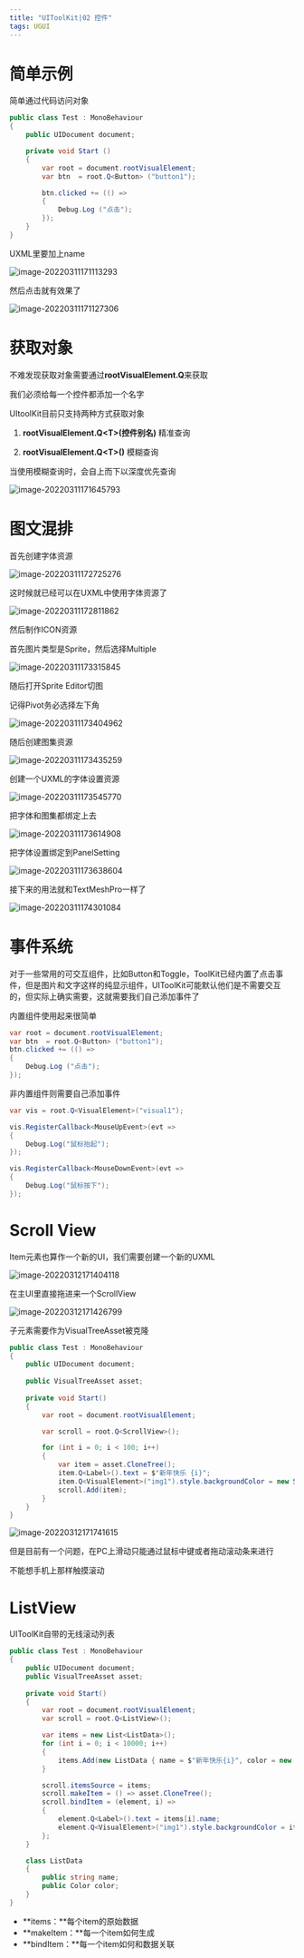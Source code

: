 ```yaml
---
title: "UIToolKit|02 控件"
tags: UGUI
---
```


# 简单示例

简单通过代码访问对象

```c#
public class Test : MonoBehaviour
{
    public UIDocument document;

    private void Start ()
    {
        var root = document.rootVisualElement;
        var btn  = root.Q<Button> ("button1");

        btn.clicked += (() =>
        {
            Debug.Log ("点击");
        });
    }
}
```

UXML里要加上name

![image-20220311171113293](https://raw.githubusercontent.com/Gasskin/CloudImg/master/img/image-20220311171113293.png)

然后点击就有效果了

![image-20220311171127306](https://raw.githubusercontent.com/Gasskin/CloudImg/master/img/image-20220311171127306.png)

# 获取对象

不难发现获取对象需要通过**rootVisualElement.Q**来获取

我们必须给每一个控件都添加一个名字

UItoolKit目前只支持两种方式获取对象

1. **rootVisualElement.Q\<T>(控件别名)** 精准查询

2. **rootVisualElement.Q\<T>()** 模糊查询

当使用模糊查询时，会自上而下以深度优先查询

![image-20220311171645793](https://raw.githubusercontent.com/Gasskin/CloudImg/master/img/image-20220311171645793.png)

# 图文混排

首先创建字体资源

![image-20220311172725276](https://raw.githubusercontent.com/Gasskin/CloudImg/master/img/image-20220311172725276.png)

这时候就已经可以在UXML中使用字体资源了

![image-20220311172811862](https://raw.githubusercontent.com/Gasskin/CloudImg/master/img/image-20220311172811862.png)

然后制作ICON资源

首先图片类型是Sprite，然后选择Multiple

![image-20220311173315845](https://raw.githubusercontent.com/Gasskin/CloudImg/master/img/image-20220311173315845.png)

随后打开Sprite Editor切图

记得Pivot务必选择左下角

![image-20220311173404962](https://raw.githubusercontent.com/Gasskin/CloudImg/master/img/image-20220311173404962.png)

随后创建图集资源

![image-20220311173435259](https://raw.githubusercontent.com/Gasskin/CloudImg/master/img/image-20220311173435259.png)

创建一个UXML的字体设置资源

![image-20220311173545770](https://raw.githubusercontent.com/Gasskin/CloudImg/master/img/image-20220311173545770.png)

把字体和图集都绑定上去

![image-20220311173614908](https://raw.githubusercontent.com/Gasskin/CloudImg/master/img/image-20220311173614908.png)

把字体设置绑定到PanelSetting

![image-20220311173638604](https://raw.githubusercontent.com/Gasskin/CloudImg/master/img/image-20220311173638604.png)

接下来的用法就和TextMeshPro一样了

![image-20220311174301084](https://raw.githubusercontent.com/Gasskin/CloudImg/master/img/image-20220311174301084.png)

# 事件系统

对于一些常用的可交互组件，比如Button和Toggle，ToolKit已经内置了点击事件，但是图片和文字这样的纯显示组件，UIToolKit可能默认他们是不需要交互的，但实际上确实需要，这就需要我们自己添加事件了

内置组件使用起来很简单

```c#
var root = document.rootVisualElement;
var btn  = root.Q<Button> ("button1");
btn.clicked += (() =>
{
    Debug.Log ("点击");
});
```

非内置组件则需要自己添加事件

```c#
var vis = root.Q<VisualElement>("visual1");

vis.RegisterCallback<MouseUpEvent>(evt =>
{
    Debug.Log("鼠标抬起");
});

vis.RegisterCallback<MouseDownEvent>(evt =>
{
    Debug.Log("鼠标按下");
});
```

# Scroll View

Item元素也算作一个新的UI，我们需要创建一个新的UXML

![image-20220312171404118](https://cdn.jsdelivr.net/gh/Gasskin/CloudImg/img/202203121714154.png)

在主UI里直接拖进来一个ScrollView

![image-20220312171426799](https://cdn.jsdelivr.net/gh/Gasskin/CloudImg/img/202203121714820.png)

子元素需要作为VisualTreeAsset被克隆

```c#
public class Test : MonoBehaviour
{
    public UIDocument document;
    
    public VisualTreeAsset asset;
    
    private void Start()
    {
        var root = document.rootVisualElement;

        var scroll = root.Q<ScrollView>();

        for (int i = 0; i < 100; i++)
        {
            var item = asset.CloneTree();
            item.Q<Label>().text = $"新年快乐 {i}";
            item.Q<VisualElement>("img1").style.backgroundColor = new StyleColor(new Color(i/100f, i/200f, i/50f));
            scroll.Add(item);
        }
    }
}
```

![image-20220312171741615](https://cdn.jsdelivr.net/gh/Gasskin/CloudImg/img/202203121717641.png)

但是目前有一个问题，在PC上滑动只能通过鼠标中键或者拖动滚动条来进行

不能想手机上那样触摸滚动

# ListView

UIToolKit自带的无线滚动列表

```c#
public class Test : MonoBehaviour
{
    public UIDocument document;
    public VisualTreeAsset asset;
    
    private void Start()
    {
        var root = document.rootVisualElement;
        var scroll = root.Q<ListView>();

        var items = new List<ListData>();
        for (int i = 0; i < 10000; i++)
        {
            items.Add(new ListData { name = $"新年快乐{i}", color = new Color(i/10000f,i/20000f,i/5000f, 1f) });
        }

        scroll.itemsSource = items;
        scroll.makeItem = () => asset.CloneTree();
        scroll.bindItem = (element, i) =>
        {
            element.Q<Label>().text = items[i].name;
            element.Q<VisualElement>("img1").style.backgroundColor = items[i].color;
        };
    }

    class ListData
    {
        public string name;
        public Color color;
    }
}
```

- **items：**每个item的原始数据
- **makeItem：**每一个item如何生成
- **bindItem：**每一个item如何和数据关联































